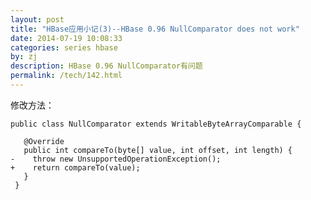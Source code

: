 ```yaml
---
layout: post
title: "HBase应用小记(3)--HBase 0.96 NullComparator does not work"
date: 2014-07-19 10:08:33
categories: series hbase
by: zj
description: HBase 0.96 NullComparator有问题
permalink: /tech/142.html
---
```

修改方法：

    public class NullComparator extends WritableByteArrayComparable {
     
       @Override
       public int compareTo(byte[] value, int offset, int length) {
    -    throw new UnsupportedOperationException();
    +    return compareTo(value);
       }
     }
